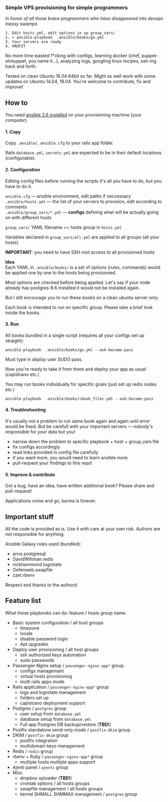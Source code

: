 ### Simple VPS provisioning for simple programmers

*In honor of all those brave programmers who have disappeared into devops messy swamps*
 
```
1. Edit hosts.yml, edit options in up group_vars/
2. > ansible-playbook  .ansible/books/go.yml
3. Your servers are ready
4. PROFIT
```

No more time wasted f\*cking with configs, learning docker (chef, puppet-shmuppet, you name it...), 
analyzing logs, googling linux recipes, ssh-ing back and forth.   

Tested on clean Ubuntu 16.04 64bit so far. Might as well work with some updates on Ubuntu 14.04, 18.04. 
You're welcome to contribute, fix and improve!

## How to

You need [ansible 2.6 installed](https://docs.ansible.com/ansible/latest/installation_guide/intro_installation.html) on your provisioning machine (your computer).

#### 1. Copy 

Copy `.ansible/`, `ansible.cfg` to your rails app folder. 

Rails `database.yml`, `secrets.yml` are expected to be in their default locations (configurable). 

#### 2. Configuration

Editing config files before running the scripts it's all you have to do, but you have to do it.  

`ansible.cfg` — ansible environment, edit paths if neccessary  
`.ansible/hosts.yml` — the list of your servers to provision, edit according to comments  
`.ansible/group_vars/*.yml` — **configs** defining what will be actually going on with different hosts

`group_vars/` YAML filename == hosts group in `hosts.yml`

Variables declared in `group_vars/all.yml` are applied to all groups (all your hosts).

**IMPORTANT**:  you need to have SSH root access to all provisioned hosts 

**Idea**  
Each YAML in `.ansible/books/` is a set of options (rules, commands) would be applied 
one by one to the hosts being provisioned.

Most options are checked before being applied. Let's say if your node already has 
postgres-9.6 installed it would not be installed again. 

But I still encourage you to run these books on a clean ubuntu server only. 

Each book is intended to run on specific group. Please take a brief look inside the books.

#### 3. Run

All books bundled in a single script (requires all your configs set up straight):

```
ansible-playbook  .ansible/books/go.yml --ask-become-pass
```

Must type in *deploy* user SUDO pass.

Now you're ready to take it from there and deploy your app as usual (capistrano etc.)

You may run books individually for specific goals (just set up redis nodes etc.)

```
ansible-playbook  .ansible/books/<book_file>.yml --ask-become-pass
```
 
#### 4. Troubleshooting

It's usually not a problem to run same book again and again until error would be fixed. 
But be carefull with your important servers — nobody's responsible for your data but you!

* narrow down the problem to specific playbook + host + group_vars file
* fix configs accordingly
* read links provided in config file carefully
* if you want more, you would need to learn ansible more
* pull-request your findings to this repo!

#### 5. Improve & contribute

Got a bug, have an idea, have written additional book? Please share and pull-request! 

Applications come and go, karma is forever.


## Important stuff

All the code is provided as is. Use it with care at your own risk. Authors are not responsible for anything. 

Ansible Galaxy roles used (bundled):
 
- anxs.postgresql 
- DavidWittman.redis 
- nickhammond.logrotate
- Oefenweb.swapfile
- zzet.rbenv

Respect and thanks to the authors!  

## Feature list

What these playbooks can do: feature / hosts group name.

* Basic system configuration / all host groups
  - timezone
  - locale
  - disable password login
  - Apt upgrades
* Deploy user provisioning / all host groups
  - ssh authorized keys automation
  - sudo passwords
* Passenger-Nginx setup / `passenger-nginx-app*` group
  - configs managemant
  - virtual hosts provisioning
  - multi rails apps mode
* Rails application / `passenger-nginx-app*` group
  - logs and logrotate management
  - folders set up
  - capistrano deployment support
* Postgres / `postgres` group
  - user setup from `database.yml`
  - database setup from `database.yml`
  - Full app Postgres DB backup/restore (**TBD!**) 
* Postfix standalone send-only mode / `postfix-dkim` group 
* DKIM / `postfix-dkim` group
  - postfix integration
  - multidomain keys management 
* Redis / `redis` group
* rbenv + Ruby / `passenger-nginx-app*` group
  - multiple hosts multiple apps support 
* Ajenti panel / `ajenti` group
* Misc 
  - dropbox uploader (**TBD!**)
  - crontab options / all hosts groups 
  - swapfile management / all hosts groups
  - kernel SHMALL SHMMAX management / `postgres` group
